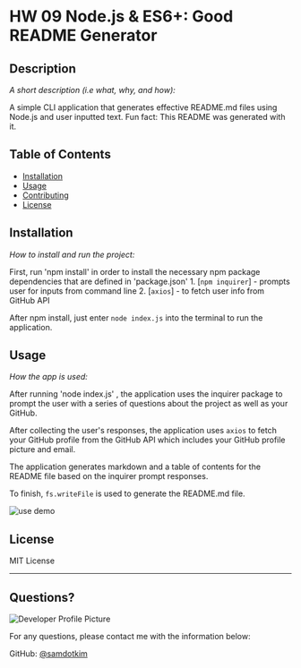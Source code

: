 # HW 09 Node.js & ES6+: Good README Generator 

  ## Description 
  
  *A short description (i.e what, why, and how):* 
  
  A simple CLI application that generates effective README.md files using Node.js and user inputted text.  Fun fact: This README was generated with it.

  ## Table of Contents
  * [Installation](#installation)
  * [Usage](#usage)
  * [Contributing](#contributing)
  * [License](#license)
  
  ## Installation
  
  *How to install and run the project:*
  
  First, run 'npm install' in order to install the necessary npm package dependencies that are defined in 'package.json'
    1. [`npm inquirer`] - prompts user for inputs from command line
    2. [`axios`] - to fetch user info from GitHub API

  After npm install, just enter `node index.js` into the terminal to run the application.  
  
  ## Usage 
  
  *How the app is used:*
  
  After running 'node index.js' , the application uses the inquirer package to prompt the user with a series of questions about the project as well as your GitHub.

  After collecting the user's responses, the application uses `axios` to fetch your GitHub profile from the GitHub API which includes your GitHub profile picture and email.

  The application generates markdown and a table of contents for the README file based on the inquirer prompt responses.

  To finish, `fs.writeFile` is used to generate the README.md file.

![use demo](demo.png)
  
  ## License
  
  MIT License
  
  ---
  
  ## Questions?
  
  ![Developer Profile Picture](https://avatars2.githubusercontent.com/u/60358344?v=4) 
  
  For any questions, please contact me with the information below:
 
  GitHub: [@samdotkim](https://api.github.com/users/samdotkim)
  